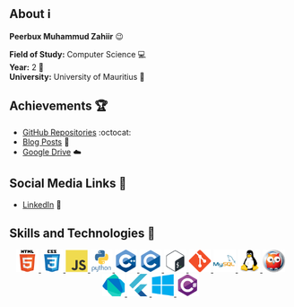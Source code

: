 ## About :information_source:


**Peerbux Muhammud Zahiir** :wink:

**Field of Study:** Computer Science :computer:  
**Year:** 2 :beginner:  
**University:** University of Mauritius :school:


## Achievements :trophy:
- [GitHub Repositories](https://github.com/Peerbux-Muhammud-Zahiir?tab=repositories) :octocat:
- [Blog Posts](https://www.blogger.com/profile/07510968635379733077) :memo:
- [Google Drive](https://drive.google.com/drive/folders/11ObnpOsQPGefWHmAsQ-MHpO0ysW4zOpL) :cloud:

## Social Media Links :link:
- [LinkedIn](https://www.linkedin.com/in/zahiir-peerbux-221621310?utm_source=share&utm_campaign=share_via&utm_content=profile&utm_medium=android_app) :briefcase:

## Skills and Technologies :wrench:

<p align="center">
  <a href="https://www.w3.org/html/">
    <img src="https://raw.githubusercontent.com/devicons/devicon/master/icons/html5/html5-original-wordmark.svg" alt="HTML5" width="40" height="40"/>
  </a>
  <a href="https://www.w3schools.com/css/">
    <img src="https://raw.githubusercontent.com/devicons/devicon/master/icons/css3/css3-original-wordmark.svg" alt="CSS3" width="40" height="40"/>
  </a>
  <a href="https://www.javascript.com/">
    <img src="https://raw.githubusercontent.com/devicons/devicon/master/icons/javascript/javascript-original.svg" alt="JavaScript" width="40" height="40"/>
  </a>
  <a href="https://www.python.org/">
    <img src="https://raw.githubusercontent.com/devicons/devicon/master/icons/python/python-original-wordmark.svg" alt="Python" width="40" height="40"/>
  </a>
  <a href="https://www.w3schools.com/cpp/">
    <img src="https://raw.githubusercontent.com/devicons/devicon/master/icons/cplusplus/cplusplus-original.svg" alt="C++" width="40" height="40"/>
  </a>
  <a href="https://en.wikipedia.org/wiki/C_(programming_language)">
    <img src="https://raw.githubusercontent.com/devicons/devicon/master/icons/c/c-original.svg" alt="C" width="40" height="40"/>
  </a>
  <a href="https://www.gnu.org/software/bash/">
    <img src="https://raw.githubusercontent.com/devicons/devicon/master/icons/bash/bash-original.svg" alt="Bash" width="40" height="40"/>
  </a>
  <a href="https://git-scm.com/">
    <img src="https://raw.githubusercontent.com/devicons/devicon/master/icons/git/git-original.svg" alt="Git" width="40" height="40"/>
  </a>
  <a href="https://www.mysql.com/">
    <img src="https://raw.githubusercontent.com/devicons/devicon/master/icons/mysql/mysql-original-wordmark.svg" alt="MySQL" width="40" height="40"/>
  </a>
  <a href="https://www.linux.org/">
    <img src="https://raw.githubusercontent.com/devicons/devicon/master/icons/linux/linux-original.svg" alt="Linux" width="40" height="40"/>
  </a>
  <a href="https://www.swi-prolog.org/">
    <img src="https://raw.githubusercontent.com/devicons/devicon/master/icons/prolog/prolog-original.svg" alt="Prolog" width="40" height="40"/>
  </a>
  <a href="https://dart.dev/">
    <img src="https://raw.githubusercontent.com/devicons/devicon/master/icons/dart/dart-original.svg" alt="Dart" width="40" height="40"/>
  </a>
  <a href="https://flutter.dev/">
    <img src="https://raw.githubusercontent.com/devicons/devicon/master/icons/flutter/flutter-original.svg" alt="Flutter" width="40" height="40"/>
  </a>
  <a href="https://docs.microsoft.com/en-us/windows/wsl/">
    <img src="https://raw.githubusercontent.com/devicons/devicon/master/icons/windows8/windows8-original.svg" alt="WSL" width="40" height="40"/>
  </a>
  <a href="https://docs.microsoft.com/en-us/dotnet/csharp/">
    <img src="https://raw.githubusercontent.com/devicons/devicon/master/icons/csharp/csharp-original.svg" alt="C#" width="40" height="40"/>
  </a>
</p>




